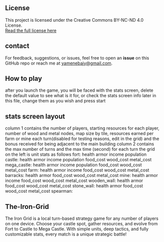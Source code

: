 
## License
This project is licensed under the Creative Commons BY-NC-ND 4.0 License.  
[Read the full license here](https://creativecommons.org/licenses/by-nc-nd/4.0/)

## contact
For feedback, suggestions, or issues, feel free to open an **issue** on this GitHub repo or reach me at yamenebajy@gmail.com.

## How to play
after you launch the game, you will be faced with the stats screen, delete the default value to see what is it for, or check the stats screen info later in this file, change them as you wish and press start


## stats screen layout
column 1 contains the number of players, starting resources for each player, number of wood and metal nodes, map size by tile, resources earned per farm or mine each turn(disabled for testing reasons, edit in the grid) and the bonus received for being adjacent to the main building
column 2 contains the max number of turns and the max time (second) for each turn
the grid on the left is unit stats as follows
fort: health armor income population
castle: health armor income population food_cost wood_cost metal_cost
mega_castle: health armor income population food_cost wood_cost metal_cost
farm: health armor income food_cost wood_cost metal_cost
barracks: health armor food_cost wood_cost metal_cost
mine: health armor income food_cost wood_cost metal_cost
wooden_wall: health armor food_cost wood_cost metal_cost
stone_wall: health armor food_cost wood_cost metal_cost
spearman: 




## The-Iron-Grid
The Iron Grid is a local turn-based strategy game for any number of players on one device. Choose your castle spot, gather resources, and evolve from Fort to Castle to Mega Castle. With simple units, deep tactics, and fully customizable stats, every match is a unique strategic battle!
